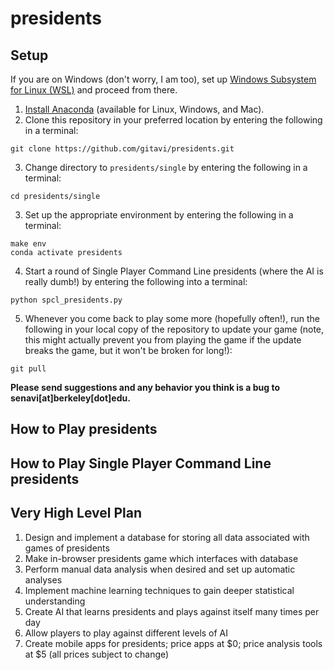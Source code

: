# presidents

## Setup
If you are on Windows (don't worry, I am too), set up [Windows Subsystem for Linux (WSL)](https://docs.microsoft.com/en-us/windows/wsl/install-win10) and proceed from there.

1. [Install Anaconda](https://conda.io/docs/user-guide/install/index.html) (available for Linux, Windows, and Mac).
2. Clone this repository in your preferred location by entering the following in a terminal:
~~~
git clone https://github.com/gitavi/presidents.git
~~~
3. Change directory to `presidents/single` by entering the following in a terminal:
~~~
cd presidents/single
~~~
3. Set up the appropriate environment by entering the following in a terminal:
~~~
make env
conda activate presidents
~~~
4. Start a round of Single Player Command Line presidents (where the AI is really dumb!) by entering the following into a terminal:
~~~
python spcl_presidents.py
~~~
5. Whenever you come back to play some more (hopefully often!), run the following in your local copy of the repository to update your game (note, this might actually prevent you from playing the game if the update breaks the game, but it won't be broken for long!):
~~~
git pull
~~~

**Please send suggestions and any behavior you think is a bug to senavi[at]berkeley[dot]edu.**

## How to Play presidents

## How to Play Single Player Command Line presidents

## Very High Level Plan

1. Design and implement a database for storing all data associated with games of presidents
2. Make in-browser presidents game which interfaces with database
3. Perform manual data analysis when desired and set up automatic analyses
4. Implement machine learning techniques to gain deeper statistical understanding
5. Create AI that learns presidents and plays against itself many times per day
6. Allow players to play against different levels of AI
7. Create mobile apps for presidents; price apps at $0; price analysis tools at $5 (all prices subject to change)